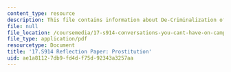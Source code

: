 ```yaml
---
content_type: resource
description: This file contains information about De-Criminalization of prostitution.
file: null
file_location: /coursemedia/17-s914-conversations-you-cant-have-on-campus-race-ethnicity-gender-and-identity-spring-2012/ae1a81127db9fd4df75d92343a3257aa_MIT17_S914S12_prostitution2.pdf
file_type: application/pdf
resourcetype: Document
title: '17.S914 Reflection Paper: Prostitution'
uid: ae1a8112-7db9-fd4d-f75d-92343a3257aa
---
```

